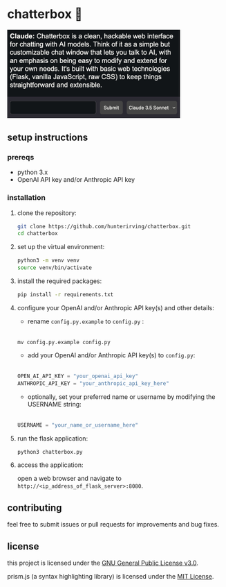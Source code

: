 # chatterbox 🦜

<img src="readme_images/chatterbox.jpg"  width="400px">

## setup instructions

### prereqs

- python 3.x
- OpenAI API key and/or Anthropic API key

### installation

1. clone the repository:

   ```bash
   git clone https://github.com/hunterirving/chatterbox.git
   cd chatterbox
   ```

2. set up the virtual environment:

   ```bash
   python3 -m venv venv
   source venv/bin/activate
   ```

3. install the required packages:

   ```bash
   pip install -r requirements.txt
   ```

4. configure your OpenAI and/or Anthropic API key(s) and other details:

	- rename `config.py.example` to `config.py` :
	<br><br>
	```shell
	mv config.py.example config.py
	```

	- add your OpenAI and/or Anthropic API key(s) to `config.py`:
	<br><br>
	```python
	OPEN_AI_API_KEY = "your_openai_api_key"
	ANTHROPIC_API_KEY = "your_anthropic_api_key_here"
	```

	- optionally, set your preferred name or username by modifying the USERNAME string:
	<br><br>
	```python
	USERNAME = "your_name_or_username_here"
	```

5. run the flask application:

   ```bash
   python3 chatterbox.py
   ```

6. access the application:

	open a web browser and navigate to ```http://<ip_address_of_flask_server>:8080```.

## contributing

feel free to submit issues or pull requests for improvements and bug fixes.

## license

this project is licensed under the [GNU General Public License v3.0](licenses/LICENSE.txt).

prism.js (a syntax highlighting library) is licensed under the [MIT License](licenses/PRISM_LICENSE.txt).